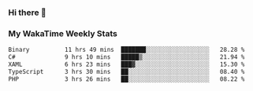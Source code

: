 ### Hi there 👋

<!--
**royschrauwen/royschrauwen** is a ✨ _special_ ✨ repository because its `README.md` (this file) appears on your GitHub profile.

Here are some ideas to get you started:

- 🔭 I’m currently working on ...
- 🌱 I’m currently learning ...
- 👯 I’m looking to collaborate on ...
- 🤔 I’m looking for help with ...
- 💬 Ask me about ...
- 📫 How to reach me: ...
- 😄 Pronouns: ...
- ⚡ Fun fact: ...
-->


### My WakaTime Weekly Stats
<!--START_SECTION:waka-->

```txt
Binary          11 hrs 49 mins  ███████░░░░░░░░░░░░░░░░░░   28.28 %
C#              9 hrs 10 mins   █████▒░░░░░░░░░░░░░░░░░░░   21.94 %
XAML            6 hrs 23 mins   ███▓░░░░░░░░░░░░░░░░░░░░░   15.30 %
TypeScript      3 hrs 30 mins   ██░░░░░░░░░░░░░░░░░░░░░░░   08.40 %
PHP             3 hrs 26 mins   ██░░░░░░░░░░░░░░░░░░░░░░░   08.22 %
```

<!--END_SECTION:waka-->
